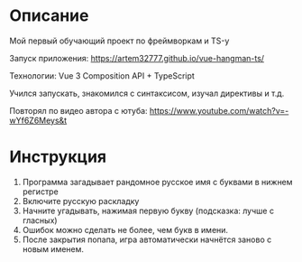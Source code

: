 # Описание

Мой первый обучающий проект по фреймворкам и TS-у

Запуск приложения: https://artem32777.github.io/vue-hangman-ts/

Технологии: Vue 3 Composition API + TypeScript

Учился запускать, знакомился с синтаксисом, изучал директивы и т.д.

Повторял по видео автора с ютуба: https://www.youtube.com/watch?v=-wYf6Z6Meys&t

# Инструкция

1. Программа загадывает рандомное русское имя с буквами в нижнем регистре
2. Включите русскую раскладку
3. Начните угадывать, нажимая первую букву (подсказка: лучше с гласных)
4. Ошибок можно сделать не более, чем букв в имени.
5. После закрытия попапа, игра автоматически начнётся заново с новым именем.

